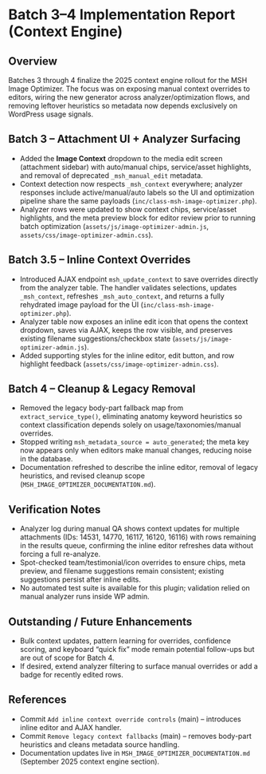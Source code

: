 # Batch 3–4 Implementation Report (Context Engine)

## Overview
Batches 3 through 4 finalize the 2025 context engine rollout for the MSH Image Optimizer. The focus was on exposing manual context overrides to editors, wiring the new generator across analyzer/optimization flows, and removing leftover heuristics so metadata now depends exclusively on WordPress usage signals.

## Batch 3 – Attachment UI + Analyzer Surfacing
- Added the **Image Context** dropdown to the media edit screen (attachment sidebar) with auto/manual chips, service/asset highlights, and removal of deprecated `_msh_manual_edit` metadata.
- Context detection now respects `_msh_context` everywhere; analyzer responses include active/manual/auto labels so the UI and optimization pipeline share the same payloads (`inc/class-msh-image-optimizer.php`).
- Analyzer rows were updated to show context chips, service/asset highlights, and the meta preview block for editor review prior to running batch optimization (`assets/js/image-optimizer-admin.js`, `assets/css/image-optimizer-admin.css`).

## Batch 3.5 – Inline Context Overrides
- Introduced AJAX endpoint `msh_update_context` to save overrides directly from the analyzer table. The handler validates selections, updates `_msh_context`, refreshes `_msh_auto_context`, and returns a fully rehydrated image payload for the UI (`inc/class-msh-image-optimizer.php`).
- Analyzer table now exposes an inline edit icon that opens the context dropdown, saves via AJAX, keeps the row visible, and preserves existing filename suggestions/checkbox state (`assets/js/image-optimizer-admin.js`).
- Added supporting styles for the inline editor, edit button, and row highlight feedback (`assets/css/image-optimizer-admin.css`).

## Batch 4 – Cleanup & Legacy Removal
- Removed the legacy body-part fallback map from `extract_service_type()`, eliminating anatomy keyword heuristics so context classification depends solely on usage/taxonomies/manual overrides.
- Stopped writing `msh_metadata_source = auto_generated`; the meta key now appears only when editors make manual changes, reducing noise in the database.
- Documentation refreshed to describe the inline editor, removal of legacy heuristics, and revised cleanup scope (`MSH_IMAGE_OPTIMIZER_DOCUMENTATION.md`).

## Verification Notes
- Analyzer log during manual QA shows context updates for multiple attachments (IDs: 14531, 14770, 16117, 16120, 16116) with rows remaining in the results queue, confirming the inline editor refreshes data without forcing a full re-analyze.
- Spot-checked team/testimonial/icon overrides to ensure chips, meta preview, and filename suggestions remain consistent; existing suggestions persist after inline edits.
- No automated test suite is available for this plugin; validation relied on manual analyzer runs inside WP admin.

## Outstanding / Future Enhancements
- Bulk context updates, pattern learning for overrides, confidence scoring, and keyboard “quick fix” mode remain potential follow-ups but are out of scope for Batch 4.
- If desired, extend analyzer filtering to surface manual overrides or add a badge for recently edited rows.

## References
- Commit `Add inline context override controls` (main) – introduces inline editor and AJAX handler.
- Commit `Remove legacy context fallbacks` (main) – removes body-part heuristics and cleans metadata source handling.
- Documentation updates live in `MSH_IMAGE_OPTIMIZER_DOCUMENTATION.md` (September 2025 context engine section).

